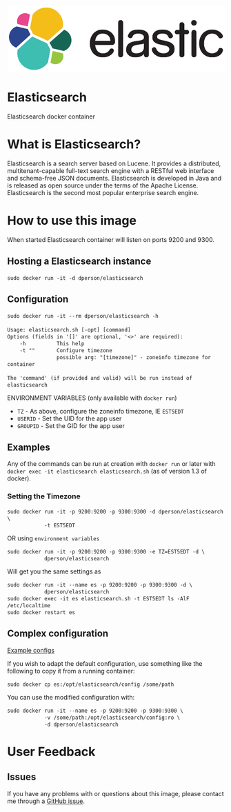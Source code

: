 [![logo](https://raw.githubusercontent.com/dperson/elasticsearch/master/logo.png)](https://www.elastic.co/)

# Elasticsearch

Elasticsearch docker container

# What is Elasticsearch?

Elasticsearch is a search server based on Lucene. It provides a distributed,
multitenant-capable full-text search engine with a RESTful web interface and
schema-free JSON documents. Elasticsearch is developed in Java and is released
as open source under the terms of the Apache License. Elasticsearch is the
second most popular enterprise search engine.

# How to use this image

When started Elasticsearch container will listen on ports 9200 and 9300.

## Hosting a Elasticsearch instance

    sudo docker run -it -d dperson/elasticsearch

## Configuration

    sudo docker run -it --rm dperson/elasticsearch -h

    Usage: elasticsearch.sh [-opt] [command]
    Options (fields in '[]' are optional, '<>' are required):
        -h          This help
        -t ""       Configure timezone
                    possible arg: "[timezone]" - zoneinfo timezone for container

    The 'command' (if provided and valid) will be run instead of elasticsearch

ENVIRONMENT VARIABLES (only available with `docker run`)

 * `TZ` - As above, configure the zoneinfo timezone, IE `EST5EDT`
 * `USERID` - Set the UID for the app user
 * `GROUPID` - Set the GID for the app user

## Examples

Any of the commands can be run at creation with `docker run` or later with
`docker exec -it elasticsearch elasticsearch.sh` (as of version 1.3 of docker).

### Setting the Timezone

    sudo docker run -it -p 9200:9200 -p 9300:9300 -d dperson/elasticsearch \
                -t EST5EDT

OR using `environment variables`

    sudo docker run -it -p 9200:9200 -p 9300:9300 -e TZ=EST5EDT -d \
                dperson/elasticsearch

Will get you the same settings as

    sudo docker run -it --name es -p 9200:9200 -p 9300:9300 -d \
                dperson/elasticsearch
    sudo docker exec -it es elasticsearch.sh -t EST5EDT ls -AlF /etc/localtime
    sudo docker restart es

## Complex configuration

[Example configs](http://www.elastic.co/guide/)

If you wish to adapt the default configuration, use something like the following
to copy it from a running container:

    sudo docker cp es:/opt/elasticsearch/config /some/path

You can use the modified configuration with:

    sudo docker run -it --name es -p 9200:9200 -p 9300:9300 \
                -v /some/path:/opt/elasticsearch/config:ro \
                -d dperson/elasticsearch

# User Feedback

## Issues

If you have any problems with or questions about this image, please contact me
through a [GitHub issue](https://github.com/dperson/elasticsearch/issues).